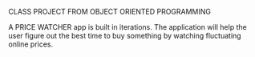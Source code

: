 CLASS PROJECT FROM OBJECT ORIENTED PROGRAMMING

A PRICE WATCHER app is built in iterations. The application will help the user figure out the best time to buy something by watching fluctuating online prices.

